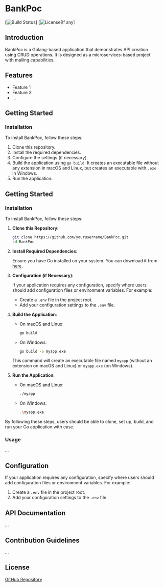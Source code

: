 # BankPoc

[![Build Status](https)]
[![License](https:)[If any]

## Introduction

BankPoc is a Golang-based application that demonstrates API creation using CRUD operations. It is designed as a microservices-based project with mailing capabilities.

## Features

- Feature 1
- Feature 2
- ...

## Getting Started

### Installation

To install BankPoc, follow these steps:

1. Clone this repository.
2. Install the required dependencies.
3. Configure the settings (if necessary).
4. Build the application using `go build`. It creates an executable file without any extension in macOS and Linux, but creates an executable with `.exe` in Windows.
5. Run the application.

## Getting Started

### Installation

To install BankPoc, follow these steps:

1. **Clone this Repository**:

   ```sh
   git clone https://github.com/yourusername/BankPoc.git
   cd BankPoc
   ```

2. **Install Required Dependencies**:

   Ensure you have Go installed on your system. You can download it from [here](https://golang.org/dl/).

3. **Configuration (if Necessary)**:

   If your application requires any configuration, specify where users should add configuration files or environment variables. For example:
   - Create a `.env` file in the project root.
   - Add your configuration settings to the `.env` file.

4. **Build the Application**:

   - On macOS and Linux:

     ```sh
     go build
     ```

   - On Windows:

     ```sh
     go build -o myapp.exe
     ```

   This command will create an executable file named `myapp` (without an extension on macOS and Linux) or `myapp.exe` (on Windows).

5. **Run the Application**:

   - On macOS and Linux:

     ```sh
     ./myapp
     ```

   - On Windows:

     ```sh
     .\myapp.exe
     ```

By following these steps, users should be able to clone, set up, build, and run your Go application with ease.

### Usage

...

## Configuration

If your application requires any configuration, specify where users should add configuration files or environment variables. For example:

1. Create a `.env` file in the project root.
2. Add your configuration settings to the `.env` file.

## API Documentation

...

## Contribution Guidelines

...

## License

[GitHub Repository](https://github.com/manmohansharma21/BankPoc)

